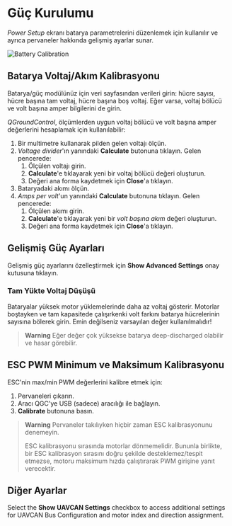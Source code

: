 # Güç Kurulumu

*Power Setup* ekranı batarya parametrelerini düzenlemek için kullanılır ve ayrıca pervaneler hakkında gelişmiş ayarlar sunar.

![Battery Calibration](../../assets/setup/PX4Power.jpg)

## Batarya Voltaj/Akım Kalibrasyonu

Batarya/güç modülünüz için veri sayfasından verileri girin: hücre sayısı, hücre başına tam voltaj, hücre başına boş voltaj. Eğer varsa, voltaj bölücü ve volt başına amper bilgilerini de girin.

*QGroundControl*, ölçümlerden uygun voltaj bölücü ve volt başına amper değerlerini hesaplamak için kullanılabilir:

1. Bir multimetre kullanarak pilden gelen voltajı ölçün.
2. *Voltage divider*'ın yanındaki **Calculate** butonuna tıklayın. Gelen pencerede: 
    1. Ölçülen voltajı girin.
    2. **Calculate**'e tıklayarak yeni bir voltaj bölücü değeri oluşturun.
    3. Değeri ana forma kaydetmek için **Close**'a tıklayın. 
3. Bataryadaki akımı ölçün.
4. *Amps per volt*'un yanındaki **Calculate** butonuna tıklayın. Gelen pencerede: 
    1. Ölçülen akımı girin.
    2. **Calculate**'e tıklayarak yeni bir *volt başına akım* değeri oluşturun.
    3. Değeri ana forma kaydetmek için **Close**'a tıklayın. 

## Gelişmiş Güç Ayarları

Gelişmiş güç ayarlarını özelleştirmek için **Show Advanced Settings** onay kutusuna tıklayın.

### Tam Yükte Voltaj Düşüşü

Bataryalar yüksek motor yüklemelerinde daha az voltaj gösterir. Motorlar boştayken ve tam kapasitede çalışırkenki volt farkını batarya hücrelerinin sayısına bölerek girin. Emin değilseniz varsayılan değer kullanılmalıdır!

> **Warning** Eğer değer çok yüksekse batarya deep-discharged olabilir ve hasar görebilir.

## ESC PWM Minimum ve Maksimum Kalibrasyonu

ESC'nin max/min PWM değerlerini kalibre etmek için:

1. Pervaneleri çıkarın. 
2. Aracı QGC'ye USB (sadece) aracılığı ile bağlayın. 
3. **Calibrate** butonuna basın.

> **Warning** Pervaneler takılıyken hiçbir zaman ESC kalibrasyonunu denemeyin.
> 
> ESC kalibrasyonu sırasında motorlar dönmemelidir. Bununla birlikte, bir ESC kalibrasyon sırasını doğru şekilde desteklemez/tespit etmezse, motoru maksimum hızda çalıştırarak PWM girişine yanıt verecektir.

## Diğer Ayarlar

Select the **Show UAVCAN Settings** checkbox to access additional settings for UAVCAN Bus Configuration and motor index and direction assignment.